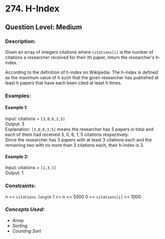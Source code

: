 # 274. H-Index
## Question Level: Medium
### Description:
Given an array of integers citations where `citations[i]` is the number of citations a researcher received for their ith paper, return the researcher's h-index.

According to the definition of h-index on Wikipedia: The h-index is defined as the maximum value of h such that the given researcher has published at least h papers that have each been cited at least h times.

### Examples:
#### Example 1:

Input: citations = `[3,0,6,1,5]`<br>
Output: 3<br>
Explanation: `[3,0,6,1,5]` means the researcher has 5 papers in total and each of them had received 3, 0, 6, 1, 5 citations respectively.<br>
Since the researcher has 3 papers with at least 3 citations each and the remaining two with no more than 3 citations each, their h-index is 3.<br>
#### Example 2:

Input: citations = `[1,3,1]`<br>
Output: 1<br>

### Constraints:

n == `citations.length`
1 <= n <= 5000
0 <= `citations[i]` <= 1000

### <i>Concepts Used:
- Array
- Sorting
- Counting Sort </i>